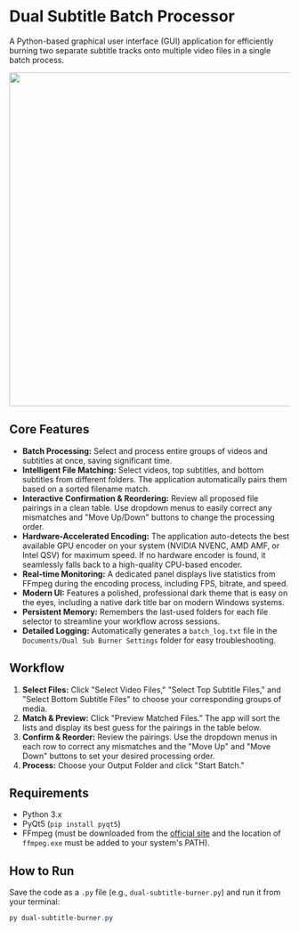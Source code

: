# Dual Subtitle Batch Processor

A Python-based graphical user interface (GUI) application for efficiently burning two separate subtitle tracks onto multiple video files in a single batch process.

<p align="center">
  <img src="https://i.imgur.com/BNIzRVh.png" width="600">
</p>

## Core Features

* **Batch Processing:** Select and process entire groups of videos and subtitles at once, saving significant time.
* **Intelligent File Matching:** Select videos, top subtitles, and bottom subtitles from different folders. The application automatically pairs them based on a sorted filename match.
* **Interactive Confirmation & Reordering:** Review all proposed file pairings in a clean table. Use dropdown menus to easily correct any mismatches and "Move Up/Down" buttons to change the processing order.
* **Hardware-Accelerated Encoding:** The application auto-detects the best available GPU encoder on your system (NVIDIA NVENC, AMD AMF, or Intel QSV) for maximum speed. If no hardware encoder is found, it seamlessly falls back to a high-quality CPU-based encoder.
* **Real-time Monitoring:** A dedicated panel displays live statistics from FFmpeg during the encoding process, including FPS, bitrate, and speed.
* **Modern UI:** Features a polished, professional dark theme that is easy on the eyes, including a native dark title bar on modern Windows systems.
* **Persistent Memory:** Remembers the last-used folders for each file selector to streamline your workflow across sessions.
* **Detailed Logging:** Automatically generates a `batch_log.txt` file in the `Documents/Dual Sub Burner Settings` folder for easy troubleshooting.

## Workflow

1.  **Select Files:** Click "Select Video Files," "Select Top Subtitle Files," and "Select Bottom Subtitle Files" to choose your corresponding groups of media.
2.  **Match & Preview:** Click "Preview Matched Files." The app will sort the lists and display its best guess for the pairings in the table below.
3.  **Confirm & Reorder:** Review the pairings. Use the dropdown menus in each row to correct any mismatches and the "Move Up" and "Move Down" buttons to set your desired processing order.
4.  **Process:** Choose your Output Folder and click "Start Batch."

## Requirements

* Python 3.x
* PyQt5 (`pip install pyqt5`)
* FFmpeg (must be downloaded from the [official site](https://ffmpeg.org/download.html) and the location of `ffmpeg.exe` must be added to your system's PATH).

## How to Run

Save the code as a `.py` file (e.g., `dual-subtitle-burner.py`) and run it from your terminal:
```powershell
py dual-subtitle-burner.py